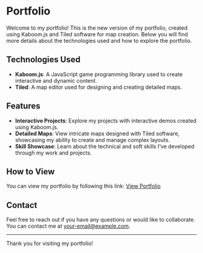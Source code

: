 # Portfolio

Welcome to my portfolio! This is the new version of my portfolio, created using Kaboom.js and Tiled software for map creation. Below you will find more details about the technologies used and how to explore the portfolio.

## Technologies Used

- **Kaboom.js**: A JavaScript game programming library used to create interactive and dynamic content.
- **Tiled**: A map editor used for designing and creating detailed maps.

## Features

- **Interactive Projects**: Explore my projects with interactive demos created using Kaboom.js.
- **Detailed Maps**: View intricate maps designed with Tiled software, showcasing my ability to create and manage complex layouts.
- **Skill Showcase**: Learn about the technical and soft skills I've developed through my work and projects.

## How to View

You can view my portfolio by following this link: [View Portfolio](https://your-portfolio-link.com)

## Contact

Feel free to reach out if you have any questions or would like to collaborate. You can contact me at [your-email@example.com](mailto:your-email@example.com).

---

Thank you for visiting my portfolio!
